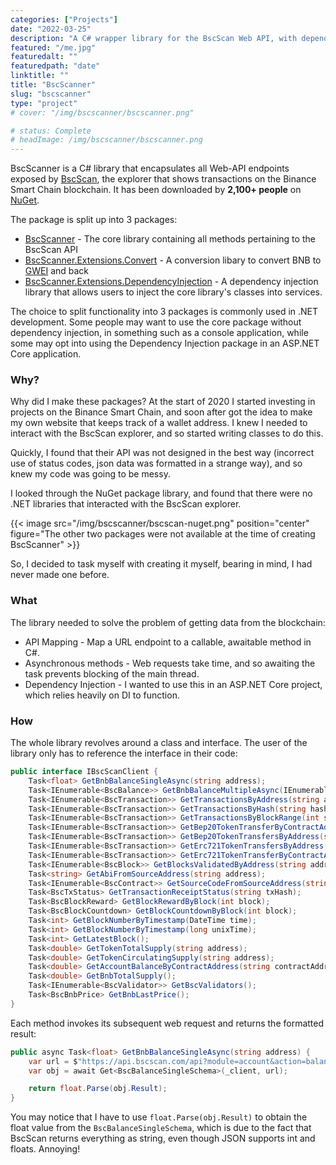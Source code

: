 ```yaml
---
categories: ["Projects"]
date: "2022-03-25"
description: "A C# wrapper library for the BscScan Web API, with dependency injection support."
featured: "/me.jpg"
featuredalt: ""
featuredpath: "date"
linktitle: ""
title: "BscScanner"
slug: "bscscanner"
type: "project"
# cover: "/img/bscscanner/bscscanner.png"

# status: Complete
# headImage: /img/bscscanner/bscscanner.png
---
```




BscScanner is a C# library that encapsulates all Web-API endpoints exposed by [BscScan](https://docs.bscscan.com/), the explorer that shows transactions on the Binance Smart Chain blockchain. It has been downloaded by **2,100+ people** on [NuGet](https://www.nuget.org/packages/BscScanner).

The package is split up into 3 packages:
* [BscScanner](https://www.nuget.org/packages/BscScanner) - The core library containing all methods pertaining to the BscScan API
* [BscScanner.Extensions.Convert](https://github.com/pippinmole/BscScanner.Extensions.Convert) - A conversion libary to convert BNB to [GWEI](https://academy.binance.com/en/glossary/gwei) and back
* [BscScanner.Extensions.DependencyInjection](https://github.com/pippinmole/BscScanner.Extensions.DependencyInjection) - A dependency injection library that allows users to inject the core library's classes into services.

The choice to split functionality into 3 packages is commonly used in .NET development. Some people may want to use the core package without dependency injection, in something such as a console application, while some may opt into using the Dependency Injection package in an ASP.NET Core application.

### Why?
Why did I make these packages? At the start of 2020 I started investing in projects on the Binance Smart Chain, and soon after got the idea to make my own website that keeps track of a wallet address. I knew I needed to interact with the BscScan explorer, and so started writing classes to do this. 

Quickly, I found that their API was not designed in the best way (incorrect use of status codes, json data was formatted in a strange way), and so knew my code was going to be messy.

I looked through the NuGet package library, and found that there were no .NET libraries that interacted with the BscScan explorer.

{{< image src="/img/bscscanner/bscscan-nuget.png" position="center" figure="The other two packages were not available at the time of creating BscScanner" >}}

So, I decided to task myself with creating it myself, bearing in mind, I had never made one before.

### What
The library needed to solve the problem of getting data from the blockchain:

* API Mapping - Map a URL endpoint to a callable, awaitable method in C#.
* Asynchronous methods - Web requests take time, and so awaiting the task prevents blocking of the main thread.
* Dependency Injection - I wanted to use this in an ASP.NET Core project, which relies heavily on DI to function.

### How

The whole library revolves around a class and interface. The user of the library only has to reference the interface in their code:
```cs
public interface IBscScanClient {
    Task<float> GetBnbBalanceSingleAsync(string address);
    Task<IEnumerable<BscBalance>> GetBnbBalanceMultipleAsync(IEnumerable<string> addresses);
    Task<IEnumerable<BscTransaction>> GetTransactionsByAddress(string address, int startBlock = 1, int endBlock = 99999999);
    Task<IEnumerable<BscTransaction>> GetTransactionsByHash(string hash);
    Task<IEnumerable<BscTransaction>> GetTransactionsByBlockRange(int startBlock = 1, int endBlock = 99999999);
    Task<IEnumerable<BscTransaction>> GetBep20TokenTransferByContractAddress(string contract);
    Task<IEnumerable<BscTransaction>> GetBep20TokenTransfersByAddress(string address = null, string contractAddress = null);
    Task<IEnumerable<BscTransaction>> GetErc721TokenTransfersByAddress(string address = null, string contractAddress = null);
    Task<IEnumerable<BscTransaction>> GetErc721TokenTransferByContractAddress(string contract);
    Task<IEnumerable<BscBlock>> GetBlocksValidatedByAddress(string address);
    Task<string> GetAbiFromSourceAddress(string address);
    Task<IEnumerable<BscContract>> GetSourceCodeFromSourceAddress(string address);
    Task<BscTxStatus> GetTransactionReceiptStatus(string txHash);
    Task<BscBlockReward> GetBlockRewardByBlock(int block);
    Task<BscBlockCountdown> GetBlockCountdownByBlock(int block);
    Task<int> GetBlockNumberByTimestamp(DateTime time);
    Task<int> GetBlockNumberByTimestamp(long unixTime);
    Task<int> GetLatestBlock();
    Task<double> GetTokenTotalSupply(string address);
    Task<double> GetTokenCirculatingSupply(string address);
    Task<double> GetAccountBalanceByContractAddress(string contractAddress, string accountAddress);
    Task<double> GetBnbTotalSupply();
    Task<IEnumerable<BscValidator>> GetBscValidators();
    Task<BscBnbPrice> GetBnbLastPrice();
}
```

Each method invokes its subsequent web request and returns the formatted result:
```cs
public async Task<float> GetBnbBalanceSingleAsync(string address) {
    var url = $"https://api.bscscan.com/api?module=account&action=balance&address={address}&tag=latest&apikey={_apiKey}";
    var obj = await Get<BscBalanceSingleSchema>(_client, url);

    return float.Parse(obj.Result);
}
```

You may notice that I have to use ``float.Parse(obj.Result)`` to obtain the float value from the ``BscBalanceSingleSchema``, which is due to the fact that BscScan returns everything as string, even though JSON supports int and floats. Annoying!

